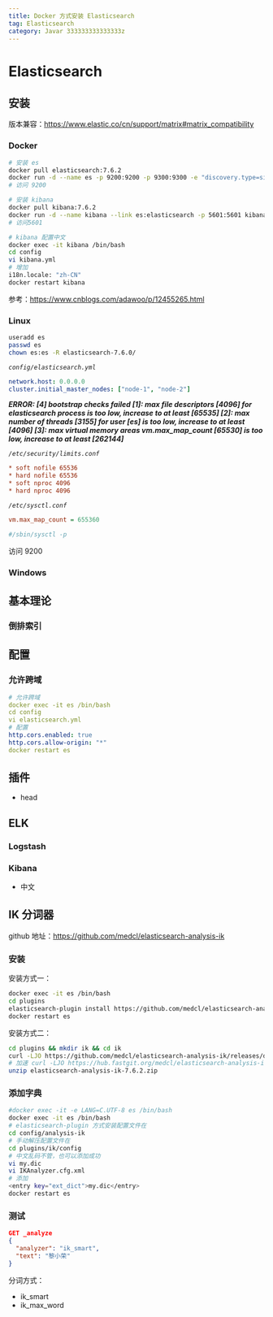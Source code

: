 ```yaml
---
title: Docker 方式安装 Elasticsearch
tag: Elasticsearch
category: Javar 333333333333333z
---
```




# Elasticsearch

## 安装

版本兼容：https://www.elastic.co/cn/support/matrix#matrix_compatibility

### Docker

```bash
# 安装 es
docker pull elasticsearch:7.6.2
docker run -d --name es -p 9200:9200 -p 9300:9300 -e "discovery.type=single-node" elasticsearch:7.6.2
# 访问 9200

# 安装 kibana 
docker pull kibana:7.6.2
docker run -d --name kibana --link es:elasticsearch -p 5601:5601 kibana:7.6.2
# 访问5601

# kibana 配置中文
docker exec -it kibana /bin/bash
cd config
vi kibana.yml
# 增加
i18n.locale: "zh-CN"
docker restart kibana
```

参考：https://www.cnblogs.com/adawoo/p/12455265.html

### Linux

```bash
useradd es
passwd es
chown es:es -R elasticsearch-7.6.0/
```

*`config/elasticsearch.yml`*

```yml
network.host: 0.0.0.0
cluster.initial_master_nodes: ["node-1", "node-2"]
```

***ERROR: [4] bootstrap checks failed
[1]: max file descriptors [4096] for elasticsearch process is too low, increase to at least [65535]
[2]: max number of threads [3155] for user [es] is too low, increase to at least [4096]
[3]: max virtual memory areas vm.max_map_count [65530] is too low, increase to at least [262144]***

*`/etc/security/limits.conf`*

```ini
* soft nofile 65536
* hard nofile 65536
* soft nproc 4096
* hard nproc 4096
```

*`/etc/sysctl.conf`*

```ini
vm.max_map_count = 655360

#/sbin/sysctl -p
```

访问 9200

### Windows

## 基本理论

### 倒排索引

## 配置

### 允许跨域

```yaml
# 允许跨域
docker exec -it es /bin/bash
cd config
vi elasticsearch.yml
# 配置
http.cors.enabled: true
http.cors.allow-origin: "*"
docker restart es
```

## 插件

- head

## ELK

### Logstash

### Kibana

- 中文

## IK 分词器

github 地址：https://github.com/medcl/elasticsearch-analysis-ik

### 安装

安装方式一：

```bash
docker exec -it es /bin/bash
cd plugins
elasticsearch-plugin install https://github.com/medcl/elasticsearch-analysis-ik/releases/download/v7.6.2/elasticsearch-analysis-ik-7.6.2.zip
docker restart es
```

安装方式二：

```bash
cd plugins && mkdir ik && cd ik
curl -LJO https://github.com/medcl/elasticsearch-analysis-ik/releases/download/v7.6.2/elasticsearch-analysis-ik-7.6.2.zip
# 加速 curl -LJO https://hub.fastgit.org/medcl/elasticsearch-analysis-ik/releases/download/v7.6.2/elasticsearch-analysis-ik-7.6.2.zip
unzip elasticsearch-analysis-ik-7.6.2.zip
```

### 添加字典

```bash
#docker exec -it -e LANG=C.UTF-8 es /bin/bash
docker exec -it es /bin/bash
# elasticsearch-plugin 方式安装配置文件在
cd config/analysis-ik
# 手动解压配置文件在
cd plugins/ik/config
# 中文乱码不管，也可以添加成功
vi my.dic
vi IKAnalyzer.cfg.xml
# 添加
<entry key="ext_dict">my.dic</entry>
docker restart es
```

### 测试

```json
GET _analyze
{
  "analyzer": "ik_smart",
  "text": "黎小荣"
}
```

分词方式：

- ik_smart
- ik_max_word